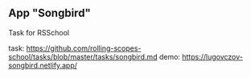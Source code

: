 ## App "Songbird"
Task for RSSchool

task: https://github.com/rolling-scopes-school/tasks/blob/master/tasks/songbird.md
demo: https://lugovczov-songbird.netlify.app/
